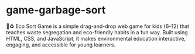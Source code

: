 # game-garbage-sort
🌱♻️ Eco Sort Game is a simple drag-and-drop web game for kids (6–12) that teaches waste segregation and eco-friendly habits in a fun way. Built using HTML, CSS, and JavaScript, it makes environmental education interactive, engaging, and accessible for young learners.
